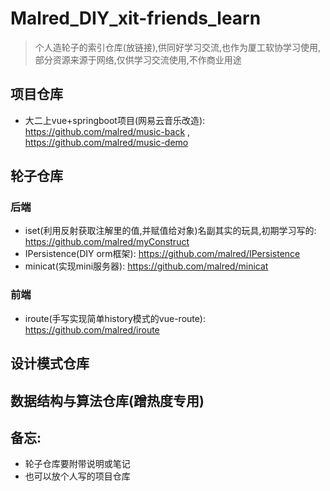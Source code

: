 # Malred_DIY_xit-friends_learn


> 个人造轮子的索引仓库(放链接),供同好学习交流,也作为厦工软协学习使用,部分资源来源于网络,仅供学习交流使用,不作商业用途  
   
   
   
## 项目仓库   

   - 大二上vue+springboot项目(网易云音乐改造): https://github.com/malred/music-back , https://github.com/malred/music-demo 
  
  
  
## 轮子仓库

   ### 后端
   
   - iset(利用反射获取注解里的值,并赋值给对象)名副其实的玩具,初期学习写的: https://github.com/malred/myConstruct
   - IPersistence(DIY orm框架): https://github.com/malred/IPersistence
   - minicat(实现mini服务器): https://github.com/malred/minicat

   
   ### 前端
   
   - iroute(手写实现简单history模式的vue-route): https://github.com/malred/iroute



## 设计模式仓库



## 数据结构与算法仓库(蹭热度专用)
   
   

## 备忘: 

 - 轮子仓库要附带说明或笔记
 - 也可以放个人写的项目仓库

